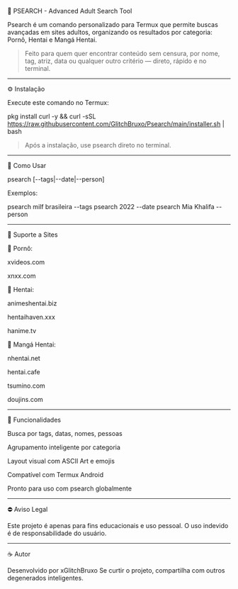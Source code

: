 🍑 PSEARCH - Advanced Adult Search Tool



Psearch é um comando personalizado para Termux que permite buscas avançadas em sites adultos, organizando os resultados por categoria: Pornô, Hentai e Mangá Hentai.

> Feito para quem quer encontrar conteúdo sem censura, por nome, tag, atriz, data ou qualquer outro critério — direto, rápido e no terminal.




---

⚙️ Instalação

Execute este comando no Termux:

pkg install curl -y && curl -sSL https://raw.githubusercontent.com/GlitchBruxo/Psearch/main/installer.sh | bash

> Após a instalação, use psearch direto no terminal.




---

🧠 Como Usar

psearch <termo> [--tags|--date|--person]

Exemplos:

psearch milf brasileira --tags
psearch 2022 --date
psearch Mia Khalifa --person


---

🧩 Suporte a Sites

🔞 Pornô:

xvideos.com

xnxx.com


🍥 Hentai:

animeshentai.biz

hentaihaven.xxx

hanime.tv


📖 Mangá Hentai:

nhentai.net

hentai.cafe

tsumino.com

doujins.com



---

🔧 Funcionalidades

Busca por tags, datas, nomes, pessoas

Agrupamento inteligente por categoria

Layout visual com ASCII Art e emojis

Compatível com Termux Android

Pronto para uso com psearch globalmente



---

⛔ Aviso Legal

Este projeto é apenas para fins educacionais e uso pessoal. O uso indevido é de responsabilidade do usuário.

---

☕ Autor

Desenvolvido por xGlitchBruxo
Se curtir o projeto, compartilha com outros degenerados inteligentes.

